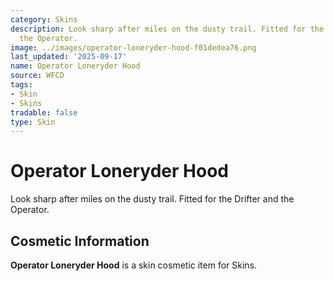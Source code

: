 ```yaml
---
category: Skins
description: Look sharp after miles on the dusty trail. Fitted for the Drifter and
  the Operator.
image: ../images/operator-loneryder-hood-f01dedea76.png
last_updated: '2025-09-17'
name: Operator Loneryder Hood
source: WFCD
tags:
- Skin
- Skins
tradable: false
type: Skin
---
```


# Operator Loneryder Hood

Look sharp after miles on the dusty trail. Fitted for the Drifter and the Operator.

## Cosmetic Information

**Operator Loneryder Hood** is a skin cosmetic item for Skins.

